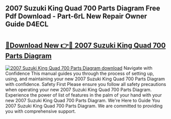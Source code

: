 ## 2007 Suzuki King Quad 700 Parts Diagram Free Pdf Download - Part-6rL New Repair Owner Guide D4ECL

# <h2><a href="http://dfpr8w6.blite.top/?on=2007+Suzuki+King+Quad+700+Parts+Diagram">🔗Download New 👉🔴 2007 Suzuki King Quad 700 Parts Diagram</a></h2>

[![2007 Suzuki King Quad 700 Parts Diagram download](https://i.imgur.com/lujVjoI.png)](http://dfpr8w6.blite.top/?on=2007+Suzuki+King+Quad+700+Parts+Diagram)
Navigate with Confidence This manual guides you through the process of setting up, using, and maintaining your new 2007 Suzuki King Quad 700 Parts Diagram with confidence. Safety First Please ensure you follow all safety precautions when operating your new 2007 Suzuki King Quad 700 Parts Diagram. Experience the power of list of features in the palm of your hand with your new 2007 Suzuki King Quad 700 Parts Diagram. We're Here to Guide You 2007 Suzuki King Quad 700 Parts Diagram. We are committed to providing you with comprehensive support.
